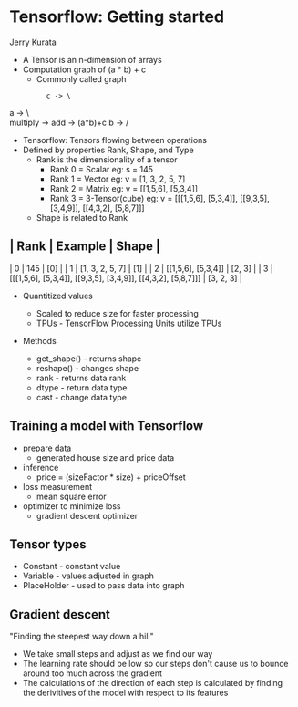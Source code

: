 # Tensorflow: Getting started
Jerry Kurata

- A Tensor is an n-dimension of arrays
- Computation graph of (a * b) + c
  - Commonly called graph

>
             c -> \
a -> \             \
       multiply -> add -> (a*b)+c 
b -> /

- Tensorflow: Tensors flowing between operations
- Defined by properties Rank, Shape, and Type
  - Rank is the dimensionality of a tensor
    - Rank 0 = Scalar  eg: s = 145
    - Rank 1 = Vector  eg: v = [1, 3, 2, 5, 7]
    - Rank 2 = Matrix  eg: v = [[1,5,6], [5,3,4]]
    - Rank 3 = 3-Tensor(cube)  eg: v = [[[1,5,6], [5,3,4]], [[9,3,5], [3,4,9]], [[4,3,2], [5,8,7]]]
  - Shape is related to Rank

| Rank | Example | Shape |
-------------------------
| 0    | 145     | [0]   |
| 1    | [1, 3, 2, 5, 7] | [1] |
| 2    | [[1,5,6], [5,3,4]] | [2, 3] |
| 3    | [[[1,5,6], [5,3,4]], [[9,3,5], [3,4,9]], [[4,3,2], [5,8,7]]] | [3, 2, 3] |

- Quantitized values
  - Scaled to reduce size for faster processing
  - TPUs - TensorFlow Processing Units utilize TPUs

- Methods
  - get_shape() - returns shape
  - reshape() - changes shape
  - rank - returns data rank
  - dtype - return data type
  - cast - change data type

## Training a model with Tensorflow

- prepare data
  - generated house size and price data
- inference
  - price = (sizeFactor * size) + priceOffset
- loss measurement
  - mean square error
- optimizer to minimize loss
  - gradient descent optimizer

## Tensor types
- Constant - constant value
- Variable - values adjusted in graph
- PlaceHolder - used to pass data into graph


## Gradient descent
"Finding the steepest way down a hill"
- We take small steps and adjust as we find our way
- The learning rate should be low so our steps don't cause us to bounce around too much across the gradient
- The calculations of the direction of each step is calculated by finding the derivitives of the model with respect to its features

